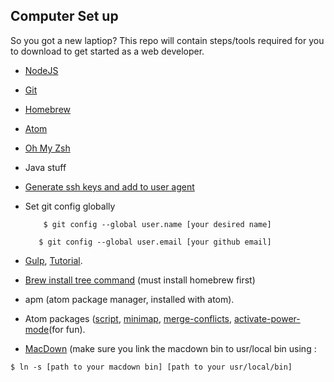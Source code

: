 ## Computer Set up
So you got a new laptiop? This repo will contain steps/tools required for you to download to get started as a web developer.

 - [NodeJS](https://nodejs.org/en/download/)
 - [Git](https://git-scm.com/download/mac)
 - [Homebrew](http://brew.sh/)
 - [Atom](https://atom.io/)
 - [Oh My Zsh](https://github.com/robbyrussell/oh-my-zsh)
 - Java stuff
 - [Generate ssh keys and add to user agent](https://help.github.com/articles/generating-a-new-ssh-key-and-adding-it-to-the-ssh-agent/)
 - Set git config globally <br>
 	```
 		$ git config --global user.name [your desired name]
 	 ```
 	 ```
 	 	$ git config --global user.email [your github email]
 	 ```
 	 
 - [Gulp](https://www.npmjs.com/package/gulp), [Tutorial](https://travismaynard.com/writing/getting-started-with-gulp).
 - [Brew install tree command](https://rschu.me/list-a-directory-with-tree-command-on-mac-os-x/) (must install homebrew first)
 - apm (atom package manager, installed with atom).
 - Atom packages ([script](https://github.com/rgbkrk/atom-script), [minimap](https://github.com/atom-minimap/minimap), [merge-conflicts](https://github.com/smashwilson/merge-conflicts), [activate-power-mode](https://atom.io/packages/activate-power-mode)(for fun).
 - [MacDown](http://macdown.uranusjr.com/) (make sure you link the macdown bin to usr/local bin using :
 
  ``$ ln -s [path to your macdown bin] [path to your usr/local/bin]
  `` 
